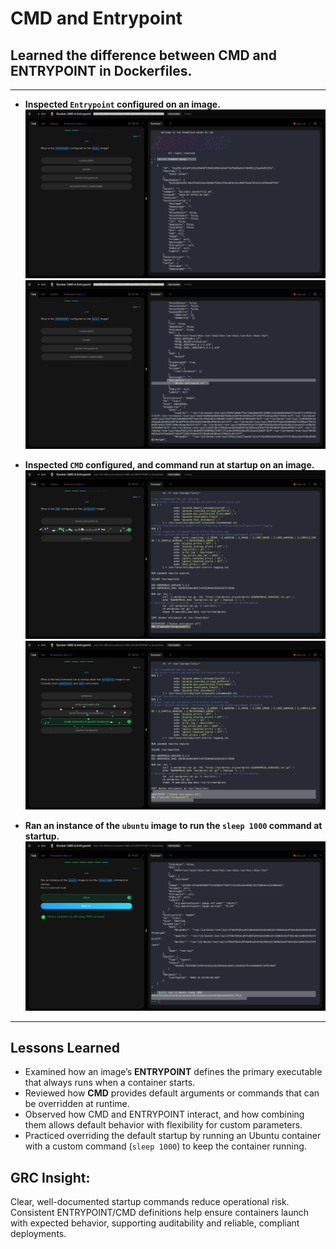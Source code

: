 # CMD and Entrypoint

## Learned the difference between CMD and ENTRYPOINT in Dockerfiles.

---

- **Inspected `Entrypoint` configured on an image.**
![cmd](evidence/entrypoint.png)
![cmd](evidence/gotentry.png)

- **Inspected `CMD` configured, and command run at startup on an image.**
![cmd](evidence/cmd.png)
![cmd](evidence/command.png)

- **Ran an instance of the `ubuntu` image to run the `sleep 1000` command at startup.**
![cmd](evidence/sleep.png)

---

## Lessons Learned 

- Examined how an image’s **ENTRYPOINT** defines the primary executable that always runs when a container starts.  
- Reviewed how **CMD** provides default arguments or commands that can be overridden at runtime.  
- Observed how CMD and ENTRYPOINT interact, and how combining them allows default behavior with flexibility for custom parameters.  
- Practiced overriding the default startup by running an Ubuntu container with a custom command (`sleep 1000`) to keep the container running.

## GRC Insight:  
Clear, well-documented startup commands reduce operational risk. Consistent ENTRYPOINT/CMD definitions help ensure containers launch with expected behavior, supporting auditability and reliable, compliant deployments.


